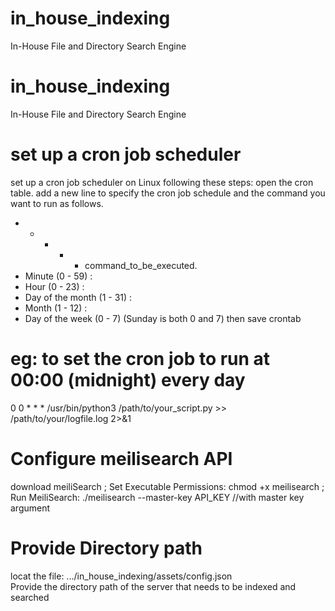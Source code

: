 # in_house_indexing
In-House File and Directory Search Engine

# in_house_indexing
In-House File and Directory Search Engine

# set up a cron job scheduler
set up a cron job scheduler on Linux following these steps:
open the cron table. 
add a new line to specify the cron job schedule and the command you want to run as follows.
* * * * * command_to_be_executed.
* Minute (0 - 59) :
* Hour (0 - 23) :
* Day of the month (1 - 31) :
* Month (1 - 12) :
* Day of the week (0 - 7) (Sunday is both 0 and 7) 
then save crontab
# eg: to set the cron job to run at 00:00 (midnight) every day
0 0 * * * /usr/bin/python3 /path/to/your_script.py >> /path/to/your/logfile.log 2>&1     

# Configure meilisearch API      
download meiliSearch ;
Set Executable Permissions: chmod +x meilisearch ;
Run MeiliSearch: ./meilisearch --master-key API_KEY   //with master key argument

# Provide Directory path       
locat the file: .../in_house_indexing/assets/config.json    
Provide the directory path of the server that needs to be indexed and searched
       

